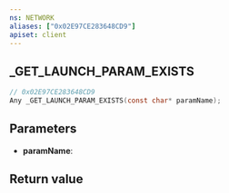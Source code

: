 ```yaml
---
ns: NETWORK
aliases: ["0x02E97CE283648CD9"]
apiset: client
---
```

## _GET_LAUNCH_PARAM_EXISTS

```c
// 0x02E97CE283648CD9
Any _GET_LAUNCH_PARAM_EXISTS(const char* paramName);
```


## Parameters
* **paramName**:

## Return value


